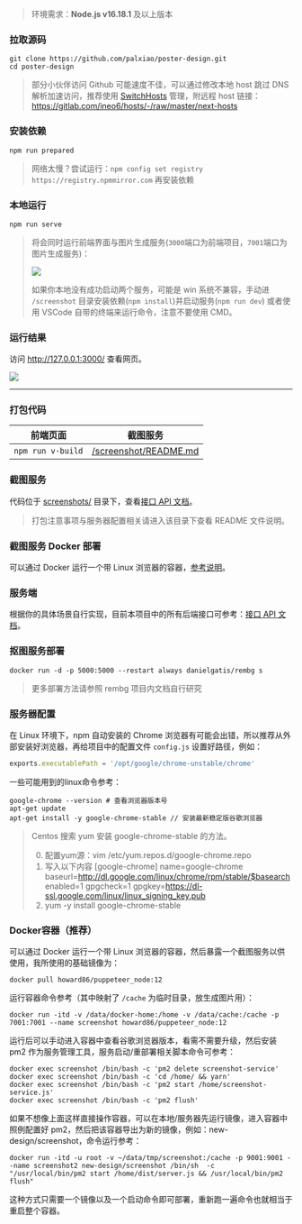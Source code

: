 > 环境需求：**Node.js v16.18.1** 及以上版本

### 拉取源码

```
git clone https://github.com/palxiao/poster-design.git
cd poster-design
```

> 部分小伙伴访问 Github 可能速度不佳，可以通过修改本地 host 跳过 DNS 解析加速访问，推荐使用 [SwitchHosts](https://github.com/oldj/SwitchHosts) 管理，附远程 host 链接：https://gitlab.com/ineo6/hosts/-/raw/master/next-hosts

### 安装依赖

```
npm run prepared
```

> 网络太慢？尝试运行：`npm config set registry https://registry.npmmirror.com` 再安装依赖


### 本地运行

```
npm run serve
```

> 将会同时运行前端界面与图片生成服务(`3000`端口为前端项目，`7001`端口为图片生成服务)：
> 
> ![](../images/2023-7-16-1689498291322.png)
> 
> 如果你本地没有成功启动两个服务，可能是 win 系统不兼容，手动进 `/screenshot` 目录安装依赖(`npm install`)并启动服务(`npm run dev`) 或者使用 VSCode 自带的终端来运行命令，注意不要使用 CMD。

### 运行结果

访问 http://127.0.0.1:3000/ 查看网页。

![](../images/2023-7-16-1689500112694.gif)

------

### 打包代码

| 前端页面          | 截图服务                                                                                         |
| ----------------- | ------------------------------------------------------------------------------------------------ |
| `npm run v-build` | [/screenshot/README.md](https://github.com/palxiao/poster-design/blob/main/screenshot/README.md) |

### 截图服务

代码位于 [screenshots/](https://github.com/palxiao/poster-design/tree/main/screenshot) 目录下，查看[接口 API 文档](https://xp.palxp.cn/apidoc/screenshot.html)。

> 打包注意事项与服务器配置相关请进入该目录下查看 README 文件说明。

### 截图服务 Docker 部署

可以通过 Docker 运行一个带 Linux 浏览器的容器，[参考说明](https://xp.palxp.cn/#/articles/1689319644311?id=docker%e5%ae%b9%e5%99%a8)。

### 服务端

根据你的具体场景自行实现，目前本项目中的所有后端接口可参考：[接口 API 文档](https://xp.palxp.cn/apidoc/index.html)。

### 抠图服务部署

```
docker run -d -p 5000:5000 --restart always danielgatis/rembg s
```

> 更多部署方法请参照 rembg 项目内文档自行研究

### 服务器配置

在 Linux 环境下，npm 自动安装的 Chrome 浏览器有可能会出错，所以推荐从外部安装好浏览器，再给项目中的配置文件 `config.js` 设置好路径，例如：

```js
exports.executablePath = '/opt/google/chrome-unstable/chrome'
```

一些可能用到的linux命令参考：

```shell
google-chrome --version # 查看浏览器版本号
apt-get update
apt-get install -y google-chrome-stable // 安装最新稳定版谷歌浏览器
```

> Centos 搜索 yum 安装 google-chrome-stable 的方法。
> 
> 0. 配置yum源：vim /etc/yum.repos.d/google-chrome.repo
> 1. 写入以下内容
> [google-chrome]
> name=google-chrome
> baseurl=http://dl.google.com/linux/chrome/rpm/stable/$basearch
> enabled=1
> gpgcheck=1
> gpgkey=https://dl-ssl.google.com/linux/linux_signing_key.pub
> 2. yum -y install google-chrome-stable

### Docker容器（推荐）

可以通过 Docker 运行一个带 Linux 浏览器的容器，然后暴露一个截图服务以供使用，我所使用的基础镜像为：

```
docker pull howard86/puppeteer_node:12
```

运行容器命令参考（其中映射了 `/cache` 为临时目录，放生成图片用）：

```
docker run -itd -v /data/docker-home:/home -v /data/cache:/cache -p 7001:7001 --name screenshot howard86/puppeteer_node:12
```

运行后可以手动进入容器中查看谷歌浏览器版本，看需不需要升级，然后安装 pm2 作为服务管理工具，服务启动/重部署相关脚本命令可参考：

```shell
docker exec screenshot /bin/bash -c 'pm2 delete screenshot-service'
docker exec screenshot /bin/bash -c 'cd /home/ && yarn'
docker exec screenshot /bin/bash -c 'pm2 start /home/screenshot-service.js'
docker exec screenshot /bin/bash -c 'pm2 flush'
```

如果不想像上面这样直接操作容器，可以在本地/服务器先运行镜像，进入容器中照例配置好 pm2，然后把该容器导出为新的镜像，例如：new-design/screenshot，命令运行参考：

```
docker run -itd -u root -v ~/data/tmp/screenshot:/cache -p 9001:9001 --name screenshot2 new-design/screenshot /bin/sh  -c "/usr/local/bin/pm2 start /home/dist/server.js && /usr/local/bin/pm2 flush"
```

这种方式只需要一个镜像以及一个启动命令即可部署，重新跑一遍命令也就相当于重启整个容器。